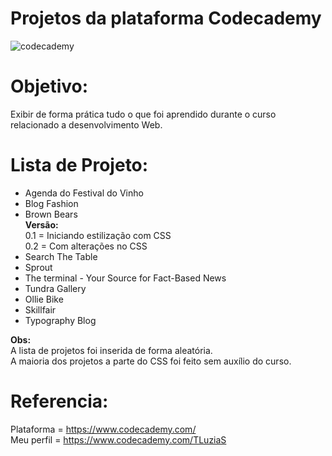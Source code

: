 # Projetos da plataforma Codecademy
![codecademy](https://user-images.githubusercontent.com/48417347/60915574-84cc7f80-a262-11e9-90f5-1aaf021a3f51.png)

# Objetivo: 
Exibir de forma prática tudo o que foi aprendido durante o curso relacionado a desenvolvimento Web.

# Lista de Projeto:
- Agenda do Festival do Vinho
- Blog Fashion
- Brown Bears <br/>
<b> Versão:</b> <br/>
0.1 = Iniciando estilização com CSS <br/>
0.2 = Com alterações no CSS
- Search The Table
- Sprout
- The terminal - Your Source for Fact-Based News
- Tundra Gallery
- Ollie Bike
- Skillfair
- Typography Blog




<b>Obs:</b>  </br>
A lista de projetos foi inserida de forma aleatória. <br/>
A maioria dos projetos a parte do CSS foi feito sem auxílio do curso. 


# Referencia: 
Plataforma = https://www.codecademy.com/ <br/>
Meu perfil = https://www.codecademy.com/TLuziaS
